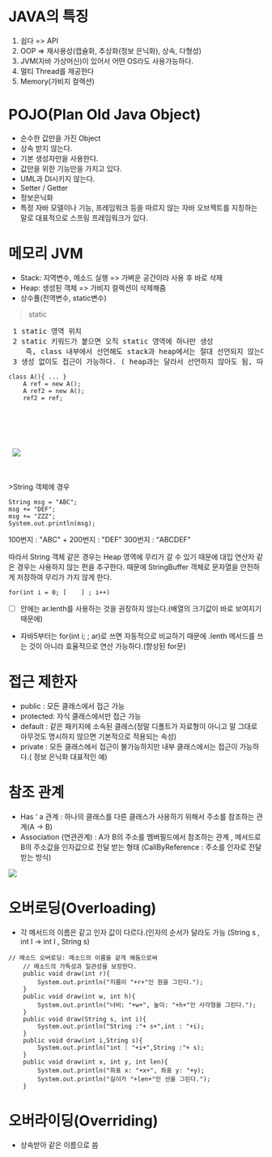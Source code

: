 # JAVA의 특징
1. 쉽다 => API
2. OOP => 재사용성(캡슐화, 추상화(정보 은닉화), 상속, 다형성)
3. JVM(자바 가상머신)이 있어서 어떤 OS라도 사용가능하다.
4. 멀티 Thread를 제공한다
5. Memory(가비지 컬렉션)

# POJO(Plan Old Java Object)
- 순수한 값만을 가진 Object
- 상속 받지 않는다.
- 기본 생성자만을 사용한다.
- 값만을 위한 기능만을 가지고 있다.
- UML과 DI시키지 않는다.
- Setter / Getter
- 정보은닉화
- 특정 자바 모델이나 기능, 프레임워크 등을 따르지 않는 자바 오브젝트를 지칭하는 말로 대표적으로 스프링 프레임워크가 있다.

# 메모리 JVM
- Stack: 지역변수, 메소드 실행	=> 가벼운 공간이라 사용 후 바로 삭제
- Heap: 생성된 객체		=> 가비지 컬렉션이 삭제해줌
- 상수풀(전역변수, static변수)
>static
<pre>
 1 static 영역 위치
 2 static 키워드가 붙으면 오직 static 영역에 하나만 생성
	즉, class 내부에서 선언해도 stack과 heap에서는 절대 선언되지 않는다.)
 3 생성 없이도 접근이 가능하다. ( heap과는 달라서 선언하지 않아도 됨, 따라서 객체간의 공유가 가능하다.)
<pre><code>class A(){ ... }
	A ref = new A();
	A ref2 = new A();
	ref2 = ref;
 </code></pre>
 <div>
 <img src="https://user-images.githubusercontent.com/39404179/49274879-084c1400-f4bd-11e8-9f54-7c9d44b4bbec.png">
 </div>
</pre>
>String 객체에 경우
<pre><code>String msg = "ABC"; 
msg += "DEF"; 
msg += "ZZZ"; 
System.out.println(msg);</code></pre>
100번지 : "ABC" + 200번지 : "DEF"
300번지 : “ABCDEF"
 
따라서 String 객체 같은 경우는 Heap 영역에 무리가 갈 수 있기 때문에 대입 연산자 같은 경우는 사용하지 않는 편을 추구한다.
때문에 StringBuffer 객체로 문자열을 안전하게 저장하여 무리가 가지 않게 한다.

<pre><code>for(int i = 0; [    ] ; i++) </code></pre>
- [    ] 안에는 ar.lenth를 사용하는 것을 권장하지 않는다.(배열의 크기값이 바로 보여지기 때문에)
- 자바5부터는 for(int i;    ; ar)로 쓰면 자동적으로 비교하기 때문에 .lenth 메서드를 쓰는 것이 아니라 효율적으로 연산 가능하다.(향상된 for문)



# 접근 제한자
- public : 모든 클래스에서 접근 가능
- protected: 자식 클래스에서만 접근 가능
- default : 같은 패키지에 소속된 클래스(정말 디폴트가 자료형이 아니고 말 그대로 아무것도 명시하지 않으면 기본적으로 적용되는 속성) 
- private : 모든 클래스에서 접근이 불가능하지만 내부 클래스에서는 접근이 가능하다.( 정보 은닉화 대표적인 예)

# 참조 관계
- Has ‘ a 관계 : 하나의 클래스를 다른 클래스가 사용하기 위해서 주소를 참조하는 관계(A -> B)
- Association (연관관계) : A가 B의 주소를 멤버필드에서 참조하는 관계 , 메서드로 B의 주소값을 인자값으로 전달 받는 형태 (CallByReference : 주소를 인자로 전달 받는 방식)
<div>
 <img src="https://user-images.githubusercontent.com/39404179/49274345-637d0700-f4bb-11e8-95f2-3f71da84fa09.png">
</div>

# 오버로딩(Overloading)
- 각 메서드의 이름은 같고 인자 값이 다르다.(인자의 순서가 달라도 가능 (String s , int I -> int I , String s)
<pre><code>// 메소드 오버로딩: 메소드의 이름을 같게 해둠으로써
    // 메소드의 가독성과 일관성을 보장한다.
    public void draw(int r){
        System.out.println("지름이 "+r+"인 원을 그린다.");
    }
    public void draw(int w, int h){
        System.out.println("너비: "+w+", 높이: "+h+"인 사각형을 그린다.");
    }
    public void draw(String s, int i){
        System.out.println("String :"+ s+",int : "+i);
    }
    public void draw(int i,String s){
        System.out.println("int : "+i+",String :"+ s);
    }
    public void draw(int x, int y, int len){
        System.out.println("좌표 x: "+x+", 좌표 y: "+y);
        System.out.println("길이가 "+len+"인 선을 그린다.");
    }
</code></pre>

# 오버라이딩(Overriding)
- 상속받아 같은 이름으로 씀

